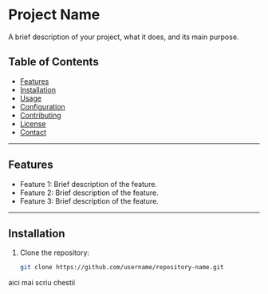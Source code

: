 # Project Name

A brief description of your project, what it does, and its main purpose.

## Table of Contents

- [Features](#features)
- [Installation](#installation)
- [Usage](#usage)
- [Configuration](#configuration)
- [Contributing](#contributing)
- [License](#license)
- [Contact](#contact)

---

## Features

- Feature 1: Brief description of the feature.
- Feature 2: Brief description of the feature.
- Feature 3: Brief description of the feature.

---

## Installation

1. Clone the repository:
   ```bash
   git clone https://github.com/username/repository-name.git
   ```


aici mai scriu chestii